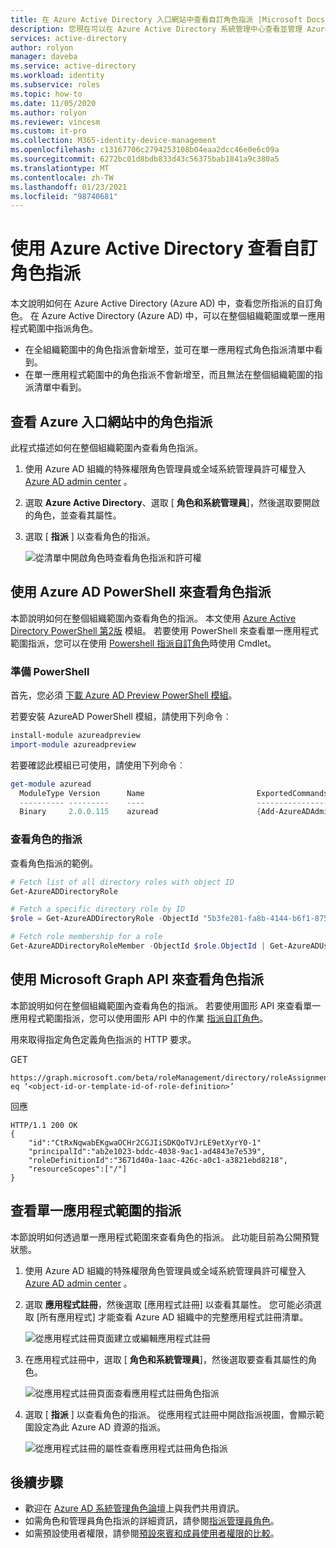 ```yaml
---
title: 在 Azure Active Directory 入口網站中查看自訂角色指派 |Microsoft Docs
description: 您現在可以在 Azure Active Directory 系統管理中心查看並管理 Azure Active Directory 系統管理員角色的成員。
services: active-directory
author: rolyon
manager: daveba
ms.service: active-directory
ms.workload: identity
ms.subservice: roles
ms.topic: how-to
ms.date: 11/05/2020
ms.author: rolyon
ms.reviewer: vincesm
ms.custom: it-pro
ms.collection: M365-identity-device-management
ms.openlocfilehash: c13167706c2794253108b04eaa2dcc46e0e6c09a
ms.sourcegitcommit: 6272bc01d8bdb833d43c56375bab1841a9c380a5
ms.translationtype: MT
ms.contentlocale: zh-TW
ms.lasthandoff: 01/23/2021
ms.locfileid: "98740681"
---
```

# <a name="view-custom-role-assignments-using-azure-active-directory"></a>使用 Azure Active Directory 查看自訂角色指派

本文說明如何在 Azure Active Directory (Azure AD) 中，查看您所指派的自訂角色。 在 Azure Active Directory (Azure AD) 中，可以在整個組織範圍或單一應用程式範圍中指派角色。

- 在全組織範圍中的角色指派會新增至，並可在單一應用程式角色指派清單中看到。
- 在單一應用程式範圍中的角色指派不會新增至，而且無法在整個組織範圍的指派清單中看到。

## <a name="view-role-assignments-in-the-azure-portal"></a>查看 Azure 入口網站中的角色指派

此程式描述如何在整個組織範圍內查看角色指派。

1. 使用 Azure AD 組織的特殊權限角色管理員或全域系統管理員許可權登入 [Azure AD admin center](https://aad.portal.azure.com) 。
1. 選取 **Azure Active Directory**、選取 [ **角色和系統管理員**]，然後選取要開啟的角色，並查看其屬性。
1. 選取 [ **指派** ] 以查看角色的指派。

    ![從清單中開啟角色時查看角色指派和許可權](./media/view-assignments/role-assignments.png)

## <a name="view-role-assignments-using-azure-ad-powershell"></a>使用 Azure AD PowerShell 來查看角色指派

本節說明如何在整個組織範圍內查看角色的指派。 本文使用 [Azure Active Directory PowerShell 第2版](/powershell/module/azuread/#directory_roles) 模組。 若要使用 PowerShell 來查看單一應用程式範圍指派，您可以在使用 [Powershell 指派自訂角色](custom-assign-powershell.md)時使用 Cmdlet。

### <a name="prepare-powershell"></a>準備 PowerShell

首先，您必須 [下載 Azure AD Preview PowerShell 模組](https://www.powershellgallery.com/packages/AzureAD/)。

若要安裝 AzureAD PowerShell 模組，請使用下列命令︰

``` PowerShell
install-module azureadpreview
import-module azureadpreview
```

若要確認此模組已可使用，請使用下列命令︰

``` PowerShell
get-module azuread
  ModuleType Version      Name                         ExportedCommands
  ---------- ---------    ----                         ----------------
  Binary     2.0.0.115    azuread                      {Add-AzureADAdministrati...}
```

### <a name="view-the-assignments-of-a-role"></a>查看角色的指派

查看角色指派的範例。

``` PowerShell
# Fetch list of all directory roles with object ID
Get-AzureADDirectoryRole

# Fetch a specific directory role by ID
$role = Get-AzureADDirectoryRole -ObjectId "5b3fe201-fa8b-4144-b6f1-875829ff7543"

# Fetch role membership for a role
Get-AzureADDirectoryRoleMember -ObjectId $role.ObjectId | Get-AzureADUser
```

## <a name="view-role-assignments-using-microsoft-graph-api"></a>使用 Microsoft Graph API 來查看角色指派

本節說明如何在整個組織範圍內查看角色的指派。  若要使用圖形 API 來查看單一應用程式範圍指派，您可以使用圖形 API 中的作業 [指派自訂角色](custom-assign-graph.md)。

用來取得指定角色定義角色指派的 HTTP 要求。

GET

``` HTTP
https://graph.microsoft.com/beta/roleManagement/directory/roleAssignments&$filter=roleDefinitionId eq ‘<object-id-or-template-id-of-role-definition>’
```

回應

``` HTTP
HTTP/1.1 200 OK
{
    "id":"CtRxNqwabEKgwaOCHr2CGJIiSDKQoTVJrLE9etXyrY0-1"
    "principalId":"ab2e1023-bddc-4038-9ac1-ad4843e7e539",
    "roleDefinitionId":"3671d40a-1aac-426c-a0c1-a3821ebd8218",
    "resourceScopes":["/"]
}
```

## <a name="view-assignments-of-single-application-scope"></a>查看單一應用程式範圍的指派

本節說明如何透過單一應用程式範圍來查看角色的指派。 此功能目前為公開預覽狀態。

1. 使用 Azure AD 組織的特殊權限角色管理員或全域系統管理員許可權登入 [Azure AD admin center](https://aad.portal.azure.com) 。
1. 選取 **應用程式註冊**，然後選取 [應用程式註冊] 以查看其屬性。 您可能必須選取 [所有應用程式] 才能查看 Azure AD 組織中的完整應用程式註冊清單。

    ![從應用程式註冊頁面建立或編輯應用程式註冊](./media/view-assignments/app-reg-all-apps.png)

1. 在應用程式註冊中，選取 [ **角色和系統管理員**]，然後選取要查看其屬性的角色。

    ![從應用程式註冊頁面查看應用程式註冊角色指派](./media/view-assignments/app-reg-assignments.png)

1. 選取 [ **指派** ] 以查看角色的指派。 從應用程式註冊中開啟指派視圖，會顯示範圍設定為此 Azure AD 資源的指派。

    ![從應用程式註冊的屬性查看應用程式註冊角色指派](./media/view-assignments/app-reg-assignments-2.png)

## <a name="next-steps"></a>後續步驟

* 歡迎在 [Azure AD 系統管理角色論壇](https://feedback.azure.com/forums/169401-azure-active-directory?category_id=166032)上與我們共用資訊。
* 如需角色和管理員角色指派的詳細資訊，請參閱[指派管理員角色](permissions-reference.md)。
* 如需預設使用者權限，請參閱[預設來賓和成員使用者權限的比較](../fundamentals/users-default-permissions.md)。
